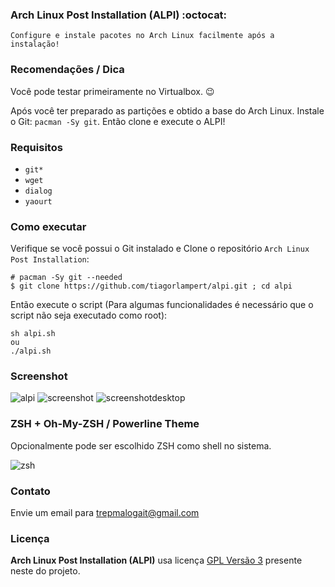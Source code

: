 ### Arch Linux Post Installation (ALPI) :octocat:

```
Configure e instale pacotes no Arch Linux facilmente após a instalação!
```
### Recomendações / Dica
Você pode testar primeiramente no Virtualbox. :wink:

Após você ter preparado as partições e obtido a base do Arch Linux. Instale o Git: `pacman -Sy git`. Então clone e execute o ALPI!

### Requisitos
 * `git*`
 * `wget`
 * `dialog`
 * `yaourt`


### Como executar
Verifique se você possui o Git instalado e Clone o repositório `Arch Linux Post Installation`:

```
# pacman -Sy git --needed
$ git clone https://github.com/tiagorlampert/alpi.git ; cd alpi
```

Então execute o script (Para algumas funcionalidades é necessário que o script não seja executado como root):

```
sh alpi.sh
ou
./alpi.sh
```

### Screenshot

![alpi](https://github.com/tiagorlampert/alpi/blob/master/screenshot/alpi.png)
![screenshot](https://github.com/tiagorlampert/alpi/blob/master/screenshot/screenshot.png)
![screenshotdesktop](https://github.com/tiagorlampert/alpi/blob/master/screenshot/screenshot3.png)


### ZSH + Oh-My-ZSH / Powerline Theme
Opcionalmente pode ser escolhido ZSH como shell no sistema.

![zsh](https://github.com/tiagorlampert/alpi/blob/master/screenshot/zsh.png)


### Contato
Envie um email para trepmalogait@gmail.com

### Licença

**Arch Linux Post Installation (ALPI)** usa licença [GPL Versão 3](LICENSE) presente neste do projeto.
